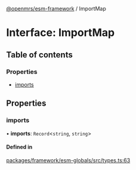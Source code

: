 [@openmrs/esm-framework](../API.md) / ImportMap

# Interface: ImportMap

## Table of contents

### Properties

- [imports](ImportMap.md#imports)

## Properties

### imports

• **imports**: `Record`<`string`, `string`\>

#### Defined in

[packages/framework/esm-globals/src/types.ts:63](https://github.com/openmrs/openmrs-esm-core/blob/main/packages/framework/esm-globals/src/types.ts#L63)
